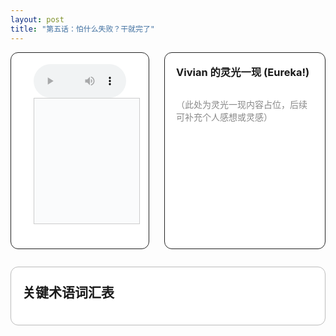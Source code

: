 ```yaml
---
layout: post
title: "第五话：怕什么失败？干就完了"
---
```


<!-- 上方：音频+字幕 | Vivian 的灵光一现 -->
<div style="display: flex; gap: 24px; margin-bottom: 2em; align-items: stretch; max-height: 340px; min-height: 240px; max-width: 1000 px;">
  <!-- 左上：音频+字幕 -->
  <div style="flex: 2 1 0; display: flex; flex-direction: column; justify-content: flex-start; border: 1px solid #222; border-radius: 12px; padding: 18px 36px; background: #fff;">
    <audio id="audio-ep5" controls style="width: 100%; max-width: 700px;">
      <source src="/class/assets/podcasts/innovation_ep5.wav" type="audio/wav">
      您的浏览器不支持 audio 元素。
    </audio>
    <div id="lrc-container-ep5" style="width: 100%; max-width: 700px; max-height: 240px; min-height: 180px; overflow-y: auto; border: 1px solid #ccc; padding: 10px; background: #fafbfc; margin-bottom: 1.5em;">
      <ul id="lrc-list-ep5" style="margin:0; padding:0;"></ul>
    </div>
  </div>
  <!-- 右上：Vivian 的灵光一现 -->
  <div style="flex: 1 1 0; border: 1.5px solid #222; border-radius: 12px; padding: 18px; background: #fff; min-width: 220px; display: flex; flex-direction: column;">
    <h3 style="margin-top:0;">Vivian 的灵光一现 (Eureka!)</h3>
    <div style="flex:1; height: 100%; overflow-y: auto; min-height: 120px; color: #888;">
      <p>（此处为灵光一现内容占位，后续可补充个人感想或灵感）</p>
    </div>
  </div>
</div>

<!-- 下方：关键术语词汇表 | 资料来源 -->
<div style="margin-bottom:2em; border:1.5px solid #bbb; border-radius:12px; background:#fff; padding:24px 18px; max-width:1000px;">
  <h2 style="margin: 0;">关键术语词汇表</h2>
    <ul style="list-style:none; padding:0; margin-top:1em;">

<script>
const terms = [
  { name: "创新型组织 (Innovative Organization)", desc: "一种通过结构、文化和管理实践支持和鼓励新想法产生、发展和实施的组织。" },
  { name: "个人层面 (Individual Level)", desc: "创新型组织管理中的一个关注点，侧重于个体员工的创造力、领导力和想法识别能力。" },
  { name: "集体层面 (Collective Level)", desc: "创新型组织管理中的一个关注点，涉及团队、群体和流程如何共同促进创新行为和成果。" },
  { name: "氛围层面 (Climate/Context Level)", desc: "创新型组织管理中的一个关注点，评估组织环境和文化因素对创新的影响。" },
  { name: "共同愿景 (Shared Vision)", desc: "组织成员共同持有并致力于实现的清晰目标和目的，是创新领导力的核心。" },
  { name: "核心刚性 (Core Rigidities)", desc: "组织因其核心竞争力而形成的思维定势和行为模式，可能成为阻碍其适应新变化和创新的障碍。" },
  { name: "转型领导力 (Transformational Leadership)", desc: "一种领导风格，通过愿景、激励和智力刺激来激发下属的创新潜力和组织承诺。" },
  { name: "领导-成员交换 (Leader-Member Exchange, LMX)", desc: "领导者与下属之间关系的质量和性质，对下属的创造力和自我决定感有重要影响。" },
  { name: "上层梯队理论 (Upper Echelons Theory)", desc: "认为高层管理团队（TMT）的特质和经验会影响组织的战略选择和绩效。" },
  { name: "有机式组织 (Organic Organization)", desc: "一种灵活、非正式的组织结构，适用于快速变化和不确定性高的环境，强调去中心化和横向沟通。" },
  { name: "机械式组织 (Mechanistic Organization)", desc: "一种 rigid、 formal 的组织结构，适用于稳定和可预测的环境，强调层级控制和标准化流程。" },
  { name: "简单结构 (Simple Structure)", desc: "明茨伯格结构原型之一，高度集中、有机，适用于小型初创企业，创新力强但依赖创始人。" },
  { name: "机械式官僚结构 (Machine Bureaucracy)", desc: "明茨伯格结构原型之一，高度集中、机械化，适用于大规模生产，创新通过专家系统实现。" },
  { name: "事业部制 (Divisionalized Form)", desc: "明茨伯格结构原型之一，分散式有机结构，适用于大型多元化组织，各事业部具有一定自主权。" },
  { name: "专业官僚结构 (Professional Bureaucracy)", desc: "明茨伯格结构原型之一，分散式机械化结构，权力下放给专业人员，通过共同标准协调。" },
  { name: "特设机构 (Adhocracy)", desc: "明茨伯格结构原型之一，项目型、高度灵活的组织，适用于复杂和不稳定环境，创新力极强。" },
  { name: "使命导向型 (Mission-oriented)", desc: "明茨伯格结构原型之一（新兴模式），由共同价值观驱动，成员高度承诺并自主行动。" },
  { name: "技术推动者 (Technical Champion)", desc: "在创新项目中提供关键技术知识、解决问题和激励团队的个体。" },
  { name: "组织赞助者 (Organizational Sponsor)", desc: "在组织内部为创新项目提供资源、支持和排除障碍，并在高层进行倡导的个体。" },
  { name: "商业创新者 (Business Innovator)", desc: "在创新项目中代表市场或用户视角，确保新想法符合商业需求和用户体验的个体。" },
  { name: "技术守门人 (Technological Gatekeeper)", desc: "在组织内部信息网络中充当枢纽的个体，负责收集外部信息并将其传递给相关人员。" },
  { name: "高参与度创新 (High Involvement in Innovation, HII)", desc: "一种将创新能力扩散到整个组织，鼓励所有员工持续贡献想法和改进的实践。" },
  { name: "持续改进 (Kaizen)", desc: "源自日本的哲学，强调通过小而持续的增量改进来提高质量和效率。" },
  { name: "精益思维 (Lean Thinking)", desc: "一种管理哲学，旨在通过消除浪费、优化流程和高员工参与来提高效率和价值创造。" },
  { name: "组织冗余 (Organizational Slack)", desc: "组织中超出现有任务需求的多余资源，在不确定和需要创新时，它能作为实验和探索的缓冲。" },
  { name: "团队 (Team)", desc: "一群为实现共同目标而协作，并共同承担责任的个体组合。" },
  { name: "团队角色 (Team Roles)", desc: "指在团队中个体倾向于扮演的特定行为模式和贡献类型，如Belbin的团队角色理论。" },
  { name: "创新氛围 (Creative Climate)", desc: "组织中支持和鼓励创造性思维和创新行为的共享感知和行为模式。" },
  { name: "组织文化 (Organizational Culture)", desc: "组织深层次的共享价值观、信仰、假设和规范，决定了组织“行事的方式”。" },
  { name: "信任与开放 (Trust and Openness)", desc: "创新氛围的一个维度，指组织内部人际关系中的情感安全，鼓励员工提出想法而无惧惩罚。" },
  { name: "挑战与投入 (Challenge and Involvement)", desc: "创新氛围的一个维度，指员工对工作和组织目标的内在激励和承诺程度。" },
  { name: "想法支持与空间 (Support and Space for Ideas)", desc: "创新氛围的一个维度，指组织提供给员工讨论、测试和发展新想法的时间和资源。" },
  { name: "冲突与辩论 (Conflict and Debate)", desc: "创新氛围的一个维度，建设性冲突（如任务冲突）和开放辩论对创新有益，而关系冲突则有害。" },
  { name: "风险承担 (Risk-taking)", desc: "创新氛围的一个维度，指组织对不确定性和模糊性的容忍度，鼓励员工尝试大胆的新举措。" },
  { name: "自由 (Freedom)", desc: "创新氛围的一个维度，指员工在工作中享有的自主权和定义自己工作的独立性。" },
  { name: "跨界合作 (Boundary-Spanning)", desc: "指组织内部或组织之间超越传统界限的合作，以促进信息、知识和想法的流动。" },
  { name: "开放创新 (Open Innovation)", desc: "一种范式，认为企业可以并将使用内部和外部的理念，以及内部和外部的市场路径来推进其技术。" },
  { name: "集体效率 (Collective Efficiency)", desc: "通过产业集群或网络中多个组织的紧密协作和互动，实现单个组织无法达到的整体绩效提升。" },
  { name: "供应链学习 (Supply Chain Learning, SCL)", desc: "供应链中各方通过信息共享、协作和共同解决问题来获取知识和提升能力的过程。" }
];

  <!-- 右下：资料来源 -->
  <div style="flex: 1 1 0; min-width: 320px;">
    <h2 style="margin-top: 0;">资料来源</h2>
    <iframe src="/class/assets/podcasts/Chapter 5.pdf" width="100%" height="600px" style="border:1px solid #ccc; border-radius:8px;"></iframe>
  </div>
</div>


<script>
async function fetchLRC(url) {
  const res = await fetch(url);
  return await res.text();
}
function parseLRC(lrc) {
  const lines = lrc.split('\n');
  const result = [];
  const timeExp = /^(\d{2}):(\d{2})\s+/;
  for (let line of lines) {
    const match = timeExp.exec(line);
    if (match) {
      const min = parseInt(match[1]);
      const sec = parseInt(match[2]);
      const time = min * 60 + sec;
      const text = line.replace(timeExp, '').trim();
      result.push({ time, text });
    }
  }
  return result;
}
function renderLRC(lrcArr) {
  const ul = document.getElementById('lrc-list-ep5');
  ul.innerHTML = '';
  lrcArr.forEach((item, idx) => {
    const li = document.createElement('li');
    li.textContent = item.text;
    li.setAttribute('data-idx', idx);
    li.style.listStyle = 'none';
    ul.appendChild(li);
  });
}
function syncLRC(audio, lrcArr) {
  const ul = document.getElementById('lrc-list-ep5');
  audio.addEventListener('timeupdate', () => {
    const currentTime = audio.currentTime;
    let idx = 0;
    for (let i = 0; i < lrcArr.length; i++) {
      if (currentTime >= lrcArr[i].time) idx = i;
      else break;
    }
    ul.querySelectorAll('li').forEach(li => li.classList.remove('active'));
    const activeLi = ul.querySelector(`li[data-idx=\"${idx}\"]`);
    if (activeLi) {
      activeLi.classList.add('active');
      activeLi.scrollIntoView({ behavior: 'smooth', block: 'center' });
    }
  });
}
(async function() {
  const lrcText = await fetchLRC('/class/assets/podcasts/innovation_ep5.txt');
  const lrcArr = parseLRC(lrcText);
  renderLRC(lrcArr);
  const audio = document.getElementById('audio-ep5');
  syncLRC(audio, lrcArr);
})();
</script> 
